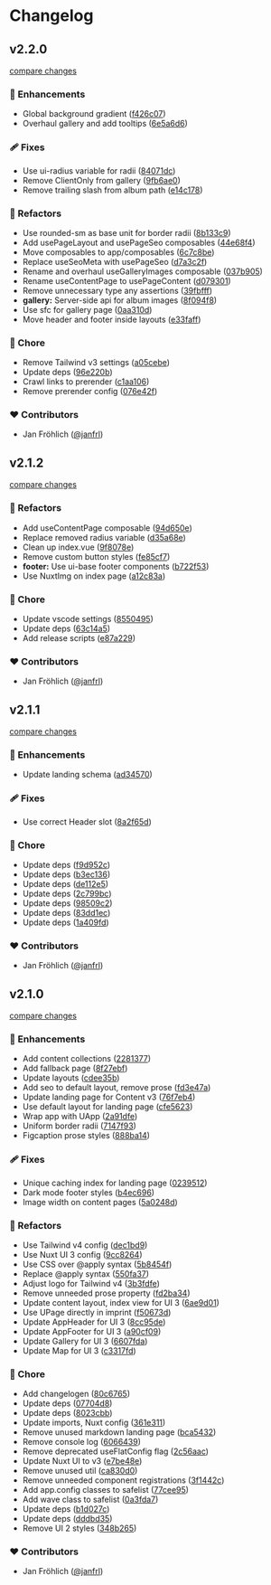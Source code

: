 # Changelog


## v2.2.0

[compare changes](https://github.com/happydesigns/siegel-steinmetz.de/compare/v2.1.2...v2.2.0)

### 🚀 Enhancements

- Global background gradient ([f426c07](https://github.com/happydesigns/siegel-steinmetz.de/commit/f426c07))
- Overhaul gallery and add tooltips ([6e5a6d6](https://github.com/happydesigns/siegel-steinmetz.de/commit/6e5a6d6))

### 🩹 Fixes

- Use ui-radius variable for radii ([84071dc](https://github.com/happydesigns/siegel-steinmetz.de/commit/84071dc))
- Remove ClientOnly from gallery ([9fb6ae0](https://github.com/happydesigns/siegel-steinmetz.de/commit/9fb6ae0))
- Remove trailing slash from album path ([e14c178](https://github.com/happydesigns/siegel-steinmetz.de/commit/e14c178))

### 💅 Refactors

- Use rounded-sm as base unit for border radii ([8b133c9](https://github.com/happydesigns/siegel-steinmetz.de/commit/8b133c9))
- Add usePageLayout and usePageSeo composables ([44e68f4](https://github.com/happydesigns/siegel-steinmetz.de/commit/44e68f4))
- Move composables to app/composables ([6c7c8be](https://github.com/happydesigns/siegel-steinmetz.de/commit/6c7c8be))
- Replace useSeoMeta with usePageSeo ([d7a3c2f](https://github.com/happydesigns/siegel-steinmetz.de/commit/d7a3c2f))
- Rename and overhaul useGalleryImages composable ([037b905](https://github.com/happydesigns/siegel-steinmetz.de/commit/037b905))
- Rename useContentPage to usePageContent ([d079301](https://github.com/happydesigns/siegel-steinmetz.de/commit/d079301))
- Remove unnecessary type any assertions ([39fbfff](https://github.com/happydesigns/siegel-steinmetz.de/commit/39fbfff))
- **gallery:** Server-side api for album images ([8f094f8](https://github.com/happydesigns/siegel-steinmetz.de/commit/8f094f8))
- Use sfc for gallery page ([0aa310d](https://github.com/happydesigns/siegel-steinmetz.de/commit/0aa310d))
- Move header and footer inside layouts ([e33faff](https://github.com/happydesigns/siegel-steinmetz.de/commit/e33faff))

### 🏡 Chore

- Remove Tailwind v3 settings ([a05cebe](https://github.com/happydesigns/siegel-steinmetz.de/commit/a05cebe))
- Update deps ([96e220b](https://github.com/happydesigns/siegel-steinmetz.de/commit/96e220b))
- Crawl links to prerender ([c1aa106](https://github.com/happydesigns/siegel-steinmetz.de/commit/c1aa106))
- Remove prerender config ([076e42f](https://github.com/happydesigns/siegel-steinmetz.de/commit/076e42f))

### ❤️ Contributors

- Jan Fröhlich ([@janfrl](https://github.com/janfrl))

## v2.1.2

[compare changes](https://github.com/happydesigns/siegel-steinmetz.de/compare/v2.1.1...v2.1.2)

### 💅 Refactors

- Add useContentPage composable ([94d650e](https://github.com/happydesigns/siegel-steinmetz.de/commit/94d650e))
- Replace removed radius variable ([d35a68e](https://github.com/happydesigns/siegel-steinmetz.de/commit/d35a68e))
- Clean up index.vue ([9f8078e](https://github.com/happydesigns/siegel-steinmetz.de/commit/9f8078e))
- Remove custom button styles ([fe85cf7](https://github.com/happydesigns/siegel-steinmetz.de/commit/fe85cf7))
- **footer:** Use ui-base footer components ([b722f53](https://github.com/happydesigns/siegel-steinmetz.de/commit/b722f53))
- Use NuxtImg on index page ([a12c83a](https://github.com/happydesigns/siegel-steinmetz.de/commit/a12c83a))

### 🏡 Chore

- Update vscode settings ([8550495](https://github.com/happydesigns/siegel-steinmetz.de/commit/8550495))
- Update deps ([63c14a5](https://github.com/happydesigns/siegel-steinmetz.de/commit/63c14a5))
- Add release scripts ([e87a229](https://github.com/happydesigns/siegel-steinmetz.de/commit/e87a229))

### ❤️ Contributors

- Jan Fröhlich ([@janfrl](https://github.com/janfrl))

## v2.1.1

[compare changes](https://github.com/happydesigns/siegel-steinmetz.de/compare/v2.1.0...v2.1.1)

### 🚀 Enhancements

- Update landing schema ([ad34570](https://github.com/happydesigns/siegel-steinmetz.de/commit/ad34570))

### 🩹 Fixes

- Use correct Header slot ([8a2f65d](https://github.com/happydesigns/siegel-steinmetz.de/commit/8a2f65d))

### 🏡 Chore

- Update deps ([f9d952c](https://github.com/happydesigns/siegel-steinmetz.de/commit/f9d952c))
- Update deps ([b3ec136](https://github.com/happydesigns/siegel-steinmetz.de/commit/b3ec136))
- Update deps ([de112e5](https://github.com/happydesigns/siegel-steinmetz.de/commit/de112e5))
- Update deps ([2c799bc](https://github.com/happydesigns/siegel-steinmetz.de/commit/2c799bc))
- Update deps ([98509c2](https://github.com/happydesigns/siegel-steinmetz.de/commit/98509c2))
- Update deps ([83dd1ec](https://github.com/happydesigns/siegel-steinmetz.de/commit/83dd1ec))
- Update deps ([1a409fd](https://github.com/happydesigns/siegel-steinmetz.de/commit/1a409fd))

### ❤️ Contributors

- Jan Fröhlich ([@janfrl](https://github.com/janfrl))

## v2.1.0

[compare changes](https://github.com/happydesigns/siegel-steinmetz.de/compare/v2.0.0...v2.1.0)

### 🚀 Enhancements

- Add content collections ([2281377](https://github.com/happydesigns/siegel-steinmetz.de/commit/2281377))
- Add fallback page ([8f27ebf](https://github.com/happydesigns/siegel-steinmetz.de/commit/8f27ebf))
- Update layouts ([cdee35b](https://github.com/happydesigns/siegel-steinmetz.de/commit/cdee35b))
- Add seo to default layout, remove prose ([fd3e47a](https://github.com/happydesigns/siegel-steinmetz.de/commit/fd3e47a))
- Update landing page for Content v3 ([76f7eb4](https://github.com/happydesigns/siegel-steinmetz.de/commit/76f7eb4))
- Use default layout for landing page ([cfe5623](https://github.com/happydesigns/siegel-steinmetz.de/commit/cfe5623))
- Wrap app with UApp ([2a91dfe](https://github.com/happydesigns/siegel-steinmetz.de/commit/2a91dfe))
- Uniform border radii ([7147f93](https://github.com/happydesigns/siegel-steinmetz.de/commit/7147f93))
- Figcaption prose styles ([888ba14](https://github.com/happydesigns/siegel-steinmetz.de/commit/888ba14))

### 🩹 Fixes

- Unique caching index for landing page ([0239512](https://github.com/happydesigns/siegel-steinmetz.de/commit/0239512))
- Dark mode footer styles ([b4ec696](https://github.com/happydesigns/siegel-steinmetz.de/commit/b4ec696))
- Image width on content pages ([5a0248d](https://github.com/happydesigns/siegel-steinmetz.de/commit/5a0248d))

### 💅 Refactors

- Use Tailwind v4 config ([dec1bd9](https://github.com/happydesigns/siegel-steinmetz.de/commit/dec1bd9))
- Use Nuxt UI 3 config ([9cc8264](https://github.com/happydesigns/siegel-steinmetz.de/commit/9cc8264))
- Use CSS over @apply syntax ([5b8454f](https://github.com/happydesigns/siegel-steinmetz.de/commit/5b8454f))
- Replace @apply syntax ([550fa37](https://github.com/happydesigns/siegel-steinmetz.de/commit/550fa37))
- Adjust logo for Tailwind v4 ([3b3fdfe](https://github.com/happydesigns/siegel-steinmetz.de/commit/3b3fdfe))
- Remove unneeded prose property ([fd2ba34](https://github.com/happydesigns/siegel-steinmetz.de/commit/fd2ba34))
- Update content layout, index view for UI 3 ([6ae9d01](https://github.com/happydesigns/siegel-steinmetz.de/commit/6ae9d01))
- Use UPage directly in imprint ([f50673d](https://github.com/happydesigns/siegel-steinmetz.de/commit/f50673d))
- Update AppHeader for UI 3 ([8cc95de](https://github.com/happydesigns/siegel-steinmetz.de/commit/8cc95de))
- Update AppFooter for UI 3 ([a90cf09](https://github.com/happydesigns/siegel-steinmetz.de/commit/a90cf09))
- Update Gallery for UI 3 ([6607fda](https://github.com/happydesigns/siegel-steinmetz.de/commit/6607fda))
- Update Map for UI 3 ([c3317fd](https://github.com/happydesigns/siegel-steinmetz.de/commit/c3317fd))

### 🏡 Chore

- Add changelogen ([80c6765](https://github.com/happydesigns/siegel-steinmetz.de/commit/80c6765))
- Update deps ([07704d8](https://github.com/happydesigns/siegel-steinmetz.de/commit/07704d8))
- Update deps ([8023cbb](https://github.com/happydesigns/siegel-steinmetz.de/commit/8023cbb))
- Update imports, Nuxt config ([361e311](https://github.com/happydesigns/siegel-steinmetz.de/commit/361e311))
- Remove unused markdown landing page ([bca5432](https://github.com/happydesigns/siegel-steinmetz.de/commit/bca5432))
- Remove console log ([6066439](https://github.com/happydesigns/siegel-steinmetz.de/commit/6066439))
- Remove deprecated useFlatConfig flag ([2c56aac](https://github.com/happydesigns/siegel-steinmetz.de/commit/2c56aac))
- Update Nuxt UI to v3 ([e7be48e](https://github.com/happydesigns/siegel-steinmetz.de/commit/e7be48e))
- Remove unused util ([ca830d0](https://github.com/happydesigns/siegel-steinmetz.de/commit/ca830d0))
- Remove unneeded component registrations ([3f1442c](https://github.com/happydesigns/siegel-steinmetz.de/commit/3f1442c))
- Add app.config classes to safelist ([77cee95](https://github.com/happydesigns/siegel-steinmetz.de/commit/77cee95))
- Add wave class to safelist ([0a3fda7](https://github.com/happydesigns/siegel-steinmetz.de/commit/0a3fda7))
- Update deps ([b1d027c](https://github.com/happydesigns/siegel-steinmetz.de/commit/b1d027c))
- Update deps ([dddbd35](https://github.com/happydesigns/siegel-steinmetz.de/commit/dddbd35))
- Remove UI 2 styles ([348b265](https://github.com/happydesigns/siegel-steinmetz.de/commit/348b265))

### ❤️ Contributors

- Jan Fröhlich ([@janfrl](http://github.com/janfrl))

